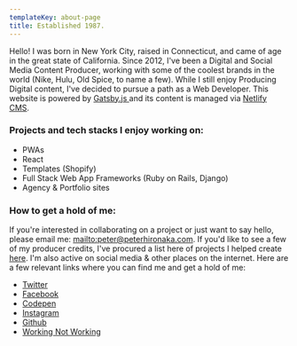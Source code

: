 ```yaml
---
templateKey: about-page
title: Established 1987.
---
```

Hello! I was born in New York City, raised in Connecticut, and came of age in the great state of California. Since 2012, I've been a Digital and Social Media Content Producer, working with some of the coolest brands in the world (Nike, Hulu, Old Spice, to name a few).  While I still enjoy Producing Digital content, I've decided to pursue a path as a Web Developer. This website is powered by [Gatsby.js ](gatsbyjs.org)and its content is managed via [Netlify CMS](netlifycms.org).

### Projects and tech stacks I enjoy working on:

* PWAs 
* React
* Templates (Shopify)
* Full Stack Web App Frameworks (Ruby on Rails, Django)
* Agency & Portfolio sites

### How to get a hold of me:

If you're interested in collaborating on a project or just want to say hello, please email me: <mailto:peter@peterhironaka.com>. If you'd like to see a few of my producer credits, I've procured a list here of projects I helped create [here](https://producer.peterhironaka.com). I'm also active on social media & other places on the internet. Here are a few relevant links where you can find me and get a hold of me:

* [Twitter](https://twitter.com/peterhironaka)
* [Facebook](https://facebook.com/peterhironaka)
* [Codepen](https://codepen.io/peterhironaka)
* [Instagram](https://instagram.com/peterhironaka)
* [Github](https://github.com/PHironaka)
* [Working Not Working](https://workingnotworking.com/peterhironaka)
